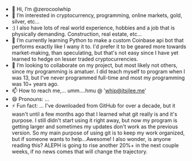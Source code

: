 - 👋 Hi, I’m @zerocoolwhip
- 👀 I’m interested in cryptocurrency, programming, online markets, gold, silver, etc...
- :) I also have lots of real world experience, hobbies and a job that is physically demanding. Construction, real estate, etc...
- 🌱 I’m currently learning Python to make a custom Coinbase api bot that performs exactly like I wany it to. I'd prefer it to be geared more towards market-making, than speculating, but that's not easy since I have yet learned to hedge on lesser traded cryptocurrencies.
- 💞️ I’m looking to collaborate on my project, but most likely not others, since my programming is amatuer. I did teach myself to program when I was 13, but I've never programmed full-time and most my programming was 10+ years ago. 
- 📫 How to reach me,... umm....hmu @ 'whip@itsjlee.me'
- 😄 Pronouns: ...
- ⚡ Fun fact: ... I've downloaded from GitHub for over a decade, but it wasn't until a few months ago that I learned what git really is and it's purpose. I still didn't start using it right away, but now my program is getting larger and sometimes my updates don't work as the previous version. 
So my main purpose of using git is to keep my work organized, but if someone wants to help...Awesome! I also wonder, is anyone reading this? ALEPH is going to rise another 20%+ in the next couple weeks, if no news comes that will change the trajectory. 
<!---
zerocoolwhip/zerocoolwhip is a ✨ special ✨ repository because its `README.md` (this file) appears on your GitHub profile.
You can click the Preview link to take a look at your changes.
--->
